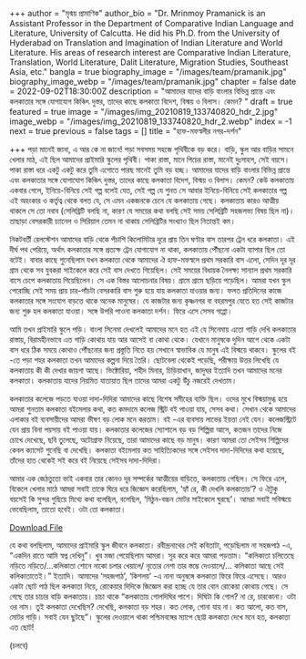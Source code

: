 +++
author = "মৃন্ময় প্রামাণিক"
author_bio = "Dr. Mrinmoy Pramanick is an Assistant Professor in the Department of Comparative Indian Language and Literature, University of Calcutta. He did his Ph.D. from the University of Hyderabad on Translation and Imagination of Indian Literature and World Literature.  His areas of research interest are Comparative Indian Literature, Translation, World Literature, Dalit Literature, Migration Studies, Southeast Asia, etc."
bangla = true
biography_image = "/images/team/pramanik.jpg"
biography_image_webp = "/images/team/pramanik.jpg"
chapter = false
date = 2022-09-02T18:30:00Z
description = "আমাদের যাদের বাড়ি বাংলার বিভিন্ন প্রান্তে এবং কলকাতার সঙ্গে যোগাযোগ কিঞ্চিৎ দুস্তর, তাদের কাছে কলকাতা বিদেশ, বিস্ময় ও বিলাস। কেমন? "
draft = true
featured = true
image = "/images/img_20210819_133740820_hdr_2.jpg"
image_webp = "/images/img_20210819_133740820_hdr_2.webp"
index = -1
next = true
previous = false
tags = []
title = "হাফ-মফস্বলীর নগর-দর্শন"

+++
পড়া মানেই জানা, এ আর কে না জানে! পড়া সবসময় সহজে পৃথিবীকে বড় করে। বাড়ি, স্কুল আর বাড়ির সামনে খেলার মাঠ, এই ছিল আমাদের প্রাইমারি স্কুলের পৃথিবী। পাকা রাস্তা, মানে পিচের রাস্তা, মানেই দুঃসাহস, সেই বয়সে। পাকা রাস্তা ধরে একটু একটু করে তুমি এগোতে পারছ মানেই তুমি বড় হচ্ছ। আমাদের যাদের বাড়ি বাংলার বিভিন্ন প্রান্তে এবং কলকাতার সঙ্গে যোগাযোগ কিঞ্চিৎ দুস্তর, তাদের কাছে কলকাতা বিদেশ, বিস্ময় ও বিলাস। কেমন? কেউ কলকাতায় একবার গেলে, ইনিয়ে-বিনিয়ে সেই গল্প বলেই যেত, সেই গল্প যে শুনত সে আবার ইনিয়ে-বিনিয়ে সেই কলকাতার গল্প এই অহংকার ও কর্তৃত্ব থেকে বলত যে, সে এমন একজনকে চেনে যে কলকাতায় গেছে। কলকাতায় কারও আত্মীয় থাকলে সে তো নবাব (সেলিব্রিটি বলছি না, কারণ যে সময়ের কথা বলছি সেই সময় সেলিব্রিটি সহজলভ্য বিষয় ছিল না)। তাছাড়া বেসরকারী চ্যানেল ও সিরিয়াল তেমন না থাকায় সেলিব্রিটির সংখ্যাও ছিল নিতান্তই কম।

নিকটবর্তী রেলস্টেশন আমাদের বাড়ি থেকে পঁচাশি কিলোমিটার দূরে প্রায় তিন ঘণ্টার বাস তারপর ট্রেন ধরে কলকাতা। এই দীর্ঘ পথ পেরিয়ে, অর্থাৎ কলকাতার সঙ্গে প্রত্যক্ষ ট্রেন যোগাযোগ না থাকা, কলকাতায় পৌঁছনো একটা ব্যাপার ছিল তো বটেই। বাবার কাছে শুনেছিলাম যখন কলকাতা থেকে আমাদের ঐ হাফ-মফস্বলে প্রথম সরকারি বাস এলো, সেদিন দূর দূর গ্রাম থেকে সব যুবকরা সাইকেলে করে সেই বাস দেখতে গিয়েছিল। সেই সময়ের বিধায়ক নৈলক্ষ্য সান্যাল প্রথম সরকারি বাসে চেপে কলকাতায় গিয়েছিলেন। সে এক বিস্তর আলোচনার বিষয়। গ্রামে গ্রামে ছড়িয়ে পড়েছিল। আমরা যখন স্কুল পেরোচ্ছি সেই সময় প্রায় চার-পাঁচটা বেসরকারি বাস শুরু হয়ে যায় কলকাতা যাওয়ার জন্য। ফলত প্রতিদিনের কাজে কলকাতার সঙ্গে সংযোগ বাড়তে থাকে অনেক মানুষের। যে কাজটার জন্য কৃষ্ণনগর বা বহরমপুর যেতে হত সেই কাজটার জন্য শুরু হল কলকাতা যাওয়া। সঙ্গে উপরি পাওনা কলকাতা দর্শন। ফিরে এসে সেসব গপ্পো।

আমি তখন প্রাইমারি স্কুলে পড়ি। বাংলা সিনেমা দেখলেই আমাদের মনে হত এই যে সিনেমায় এতো গাড়ি দেখি কলকাতার রাস্তায়, বিরামহীনভাবে এত গাড়ি কোথায় যায় আর আসেই বা কোথা থেকে। যেখানে মানুষকে দুদিন আগে থেকে একটা বাস ধরে ঠিক সময়ে কোথাও পৌঁছনোর জন্য প্রস্তুতি নিতে হয় সেখানে স্বাভাবিক যে মানুষ এই বিস্ময়ে থাকবে। স্কুলের বই -তে পড়া শহর কলকাতা তখন আমাদের কল্পনা দিয়ে তৈরি। ছোটবেলা থেকেই পড়েছি, পরীক্ষায় উত্তর লিখেছি যে কলকাতায় কী কী দেখার জায়গা আছে। ভিক্টোরিয়া, শহীদ মিনার, চিড়িয়াখান, জাদুঘর ইত্যাদি তখন আমাদের মনের কলকাতা। কলকাতায় যাদের নিয়মিত যাতায়াত ছিল তাদের আমরা একটু উঁচু নজরেই দেখতাম।

কলকাতার কলেজে পড়তে যাওয়া দাদা-দিদিরা আমাদের কাছে বিশেষ সমীহের ব্যক্তি ছিল। ওদের মুখে বিস্ময়ামুগ্ধ হয়ে আমরা শুনতাম কলকাতা বইমেলার কথা, কত কমদামে কলেজ স্ট্রিট বই পাওয়া যায়, সেসব কথা। সেখান থেকে আমাদের এলাকার বই ব্যবসায়ীদের আমরা ভীষণ বড় লোক মনে করতাম। বই -এর ব্যবসায় লাভের ইয়ত্তা নেই যেন। কলেজস্ট্রিটে যেন প্রায় বিনা পয়সায় বই পাওয়া যায়। কলকাতার কলেজের স্যোশালে বড় বড় শিল্পিরা আসে, কতজন তাদের নিজে চোখে দেখেছে, ছবি তুলেছে, অটোগ্রাফ নিয়েছে, তারা আমাদের কাছে বড় মানুষ। কারণ আমরা তো সেইসব শিল্পিদের কেবল ক্যাসেট শুনেছি বা দেখেছি। কলকাতা বইমেলায় কত সাহিত্যিকদের সঙ্গে সেইসব দাদা-দিদিদের কথা হয়েছে, তাঁদের হাত থেকেই সই করে বই নিয়েছে সেইসব দাদা-দিদিরা।

আমার এক জেঠতুতো ভাই একবার তার কোনও দূর সম্পর্কের আত্মীয়ের বাড়িতে, কলকাতায় গেছিল। সে ফিরে এলে, বিকেলে খেলার মাঠে আমরা সবাই তাকে ঘিরে ধরে জিজ্ঞেস করেছিলাম, ‘হ্যাঁ রে, কী দেখলি কলকাতায়’? ও ঐটুকু বয়সেই কি সুন্দর গুছিয়ে মিথ্যে কথা বলেছিল, বলেছিল, ‘মিঠুন-বচ্চন মোটর সাইকেলে ঘুরছে’। আমরা সবাই সবিস্ময়ে ভেবেছিলাম, তাতো হবেই। ওটা তো কলকাতা।

[Download File](https://images.app.goo.gl/syFJ48sgLWg8dh867 "Mithun")

যে কথা বলছিলাম, আমাদের প্রাইমারি স্কুল জীবনে কলকাতা। রবীন্দ্রনাথের সেই কবিতাটা, পড়েছিলাম না সহজপাঠ -এ, “একদিন রাতে আমি স্বপ্ন দেখিনু”। খুব মজা পেয়েছিলাম আমরা। সুর করে করে আমরা পড়তাম। “কলিকাতা চলিতেছে নড়িতে নড়িতে/...কলিকাতা শোনে নাকো চলার খেয়ালে/ নৃত্যের নেশা তার স্তম্ভে দেওয়ালে/... কলিকাতা আছে সেই কলিকাতাতেই।” ইত্যাদি। আমাদের ‘সহজপাঠ’, ‘কিশলয়’ -এ নানা অনুষঙ্গে কলকাতা ফিরে ফিরে এসেছে। আরও একটা ছোট পাঠ ছিল কলকাতা নিয়ে, রোকেয়ার দিদিকে জিজ্ঞেস করা হচ্ছে যে তার বোন রোকেয়া কোথায় গেছে। সে গেছে তার চাচার বাড়ি কলকাতায়। চাচা থাকে “কলকাতায় গোলদিঘির পাশে। দিঘিটা কি গোল? না রে, চারকোনা। ওটা ওর নাম। তুই কলকাতা দেখেছিস? দেখেছি, কলকাতা বড় শহর। কত লোক, গোনা যায় না। কত আলো, কত বাস, মোটর গাড়ি। সবাই যেন ছুটছে”। স্কুলের দেওয়ালে থাকা পশ্চিমবঙ্গের ম্যাপে ছোট্ট কলকাতা দেখে মনে হত, কলকাতা এত ছোট!

(চলবে)